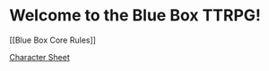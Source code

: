 # Welcome to the Blue Box TTRPG!

[[Blue Box Core Rules]]

[Character Sheet](https://charsheet.blueboxrpg.ca/)
